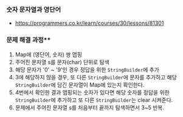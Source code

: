 ### 숫자 문자열과 영단어
- https://programmers.co.kr/learn/courses/30/lessons/81301

### 문제 해결 과정**
1. Map에 (영단어, 숫자) 쌍 맵핑
2. 주어진 문자열 s를 문자(char) 단위로 탐색
3. 해당 문자가 '0' ~ '9'인 경우 정답을 위한 `StringBuilder`에 추가 
4. 3에 해당하지 않을 경우, 또 다른 `StringBuilder`에 문자를 추가하고 해당 `StringBuilder`에 담긴 문자열이 Map에 있는지 확인한다.
5. 4번에서 확인한 결과 맵핑되는 숫자가 있다면 해당 숫자를 정답을 위한 `StringBuilder`에 추가하고 또 다른 `StringBuilder`는 clear 시켜준다.
6. 문제에서 주어진 문자열 s를 처음부터 끝까지 탐색하면서 3~5 반복.
